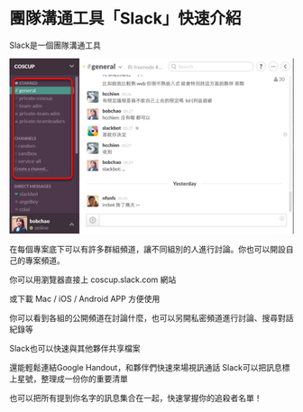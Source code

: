 # 團隊溝通工具「Slack」快速介紹

Slack是一個團隊溝通工具

![](Slack---------.png)

在每個專案底下可以有許多群組頻道，讓不同組別的人進行討論。你也可以開設自己的專案頻道。

你可以用瀏覽器直接上 coscup.slack.com 網站

或下載 Mac / iOS / Android APP 方便使用

你可以看到各組的公開頻道在討論什麼，也可以另開私密頻道進行討論、搜尋對話紀錄等

Slack也可以快速與其他夥伴共享檔案

還能輕鬆連結Google Handout，和夥伴們快速來場視訊通話
Slack可以把訊息標上星號，整理成一份你的重要清單

也可以把所有提到你名字的訊息集合在一起，快速掌握你的追殺者名單！